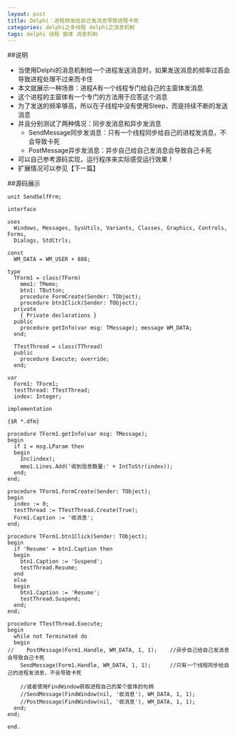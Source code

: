 ```yaml
---
layout: post
title: Delphi：进程频发给自己发消息导致进程卡死
categories: delphi之多线程 delphi之消息机制
tags: delphi 线程 窗体 消息机制
---
```


##说明

* 当使用Delphi的消息机制给一个进程发送消息时，如果发送消息的频率过高会导致进程处理不过来而卡住
* 本文就展示一种场景：进程A有一个线程专门给自己的主窗体发消息
* 这个进程的主窗体有一个专门的方法用于应答这个消息
* 为了发送的频率够高，所以在子线程中没有使用Sleep，而是持续不断的发送消息
* 并且分别测试了两种情况：同步发消息和异步发消息
  * SendMessage同步发消息：只有一个线程同步给自己的进程发消息，不会导致卡死
  * PostMessage异步发消息：异步自己给自己发消息会导致自己卡死
* 可以自己参考源码实现，运行程序来实际感受运行效果！
* 扩展情况可以参见【下一篇】

##源码展示

```
unit SendSelfFrm;

interface

uses
  Windows, Messages, SysUtils, Variants, Classes, Graphics, Controls, Forms,
  Dialogs, StdCtrls;

const
  WM_DATA = WM_USER + 888;

type
  TForm1 = class(TForm)
    mmo1: TMemo;
    btn1: TButton;
    procedure FormCreate(Sender: TObject);
    procedure btn1Click(Sender: TObject);
  private
    { Private declarations }
  public
    procedure getInfo(var msg: TMessage); message WM_DATA;
  end;

  TTestThread = class(TThread)
  public
    procedure Execute; override;
  end;

var
  Form1: TForm1;
  testThread: TTestThread;
  index: Integer;

implementation

{$R *.dfm}

procedure TForm1.getInfo(var msg: TMessage);
begin
  if 1 = msg.LParam then
  begin
    Inc(index); 
    mmo1.Lines.Add('收到信息数量:' + IntToStr(index));
  end;
end;

procedure TForm1.FormCreate(Sender: TObject);
begin
  index := 0;
  testThread := TTestThread.Create(True);
  Form1.Caption := '收消息';
end;

procedure TForm1.btn1Click(Sender: TObject);
begin
  if 'Resume' = btn1.Caption then
  begin
    btn1.Caption := 'Suspend';
    testThread.Resume;
  end
  else
  begin
    btn1.Caption := 'Resume';
    testThread.Suspend;
  end;    
end;

procedure TTestThread.Execute;
begin
  while not Terminated do
  begin
//    PostMessage(Form1.Handle, WM_DATA, 1, 1);    //异步自己给自己发消息会导致自己卡死
    SendMessage(Form1.Handle, WM_DATA, 1, 1);      //只有一个线程同步给自己的进程发消息，不会导致卡死
    
    //或者使用FindWindow获取进程自己的某个窗体的句柄
    //SendMessage(FindWindow(nil, '收消息'), WM_DATA, 1, 1);
    //PostMessage(FindWindow(nil, '收消息'), WM_DATA, 1, 1);
  end;
end;

end.
```
